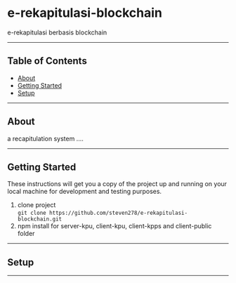 # e-rekapitulasi-blockchain
e-rekapitulasi berbasis blockchain
***
## Table of Contents
- [About](#about)
- [Getting Started](#getting-started)
- [Setup](#setup)
***

## About
a recapitulation system ....
***
## Getting Started
These instructions will get you a copy of the project up and running on your local machine for development and testing purposes.
1. clone project  
`git clone https://github.com/steven278/e-rekapitulasi-blockchain.git`
2. npm install for server-kpu, client-kpu, client-kpps and client-public folder

***
## Setup
***
